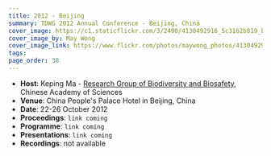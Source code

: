 ```yaml
---
title: 2012 - Beijing
summary: TDWG 2012 Annual Conference - Beijing, China
cover_image: https://c1.staticflickr.com/3/2490/4130492916_5c3162b819_b.jpg
cover_image_by: May Wong
cover_image_link: https://www.flickr.com/photos/maywong_photos/4130492916
tags: 
page_order: 38
---
```


* **Host**: Keping Ma - [Research Group of Biodiversity and Biosafety](http://www.biodiv.ibcas.ac.cn/en/index.html), Chinese Academy of Sciences
* **Venue**: China People's Palace Hotel in Beijing, China
* **Date**: 22-26 October 2012
* **Proceedings**: `link coming`
* **Programme**: `link coming`
* **Presentations**: `link coming`
* **Recordings**: not available
